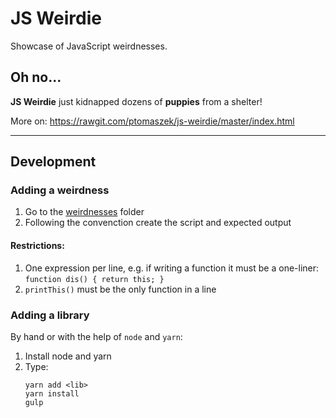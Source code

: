 # JS Weirdie

Showcase of JavaScript weirdnesses.

## Oh no...

**JS Weirdie** just kidnapped dozens of **puppies** from a shelter!

More on: https://rawgit.com/ptomaszek/js-weirdie/master/index.html


---

## Development 

### Adding a weirdness 

1. Go to the [weirdnesses](weirdnesses) folder
1. Following the convenction create the script and expected output

#### Restrictions:

1. One expression per line, e.g. if writing a function it must be a one-liner: `function dis() { return this; }`
1. `printThis()` must be the only function in a line


### Adding a library 

By hand or with the help of `node` and `yarn`:

1. Install node and yarn
1. Type:
   ```
   yarn add <lib>
   yarn install
   gulp
   ```
